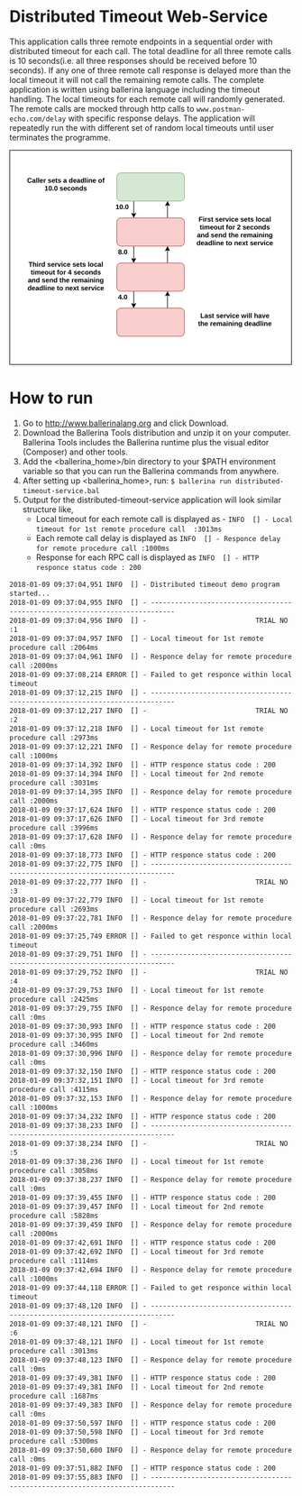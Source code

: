 # Distributed Timeout Web-Service
This application calls three remote endpoints in a sequential order with distributed timeout for each call.
The total deadline for all three remote calls is 10 seconds(i.e. all three responses should be received before 10 
seconds). If any one of three remote call response is delayed more than the local timeout it will not call the remaining remote calls.
The complete application is written using ballerina language including the timeout handling. The local timeouts for 
each remote call will randomly generated. The remote calls are mocked through http calls to `www.postman-echo.com/delay` 
with specific response delays. The application will repeatedly run the with different set of random local timeouts until 
user terminates the programme.

![alt text](https://github.com/rosensilva/ballerina-samples/blob/master/ballerina-distributed-timout-sample/images/Distributed-timeout-image.png)

# How to run
1) Go to http://www.ballerinalang.org and click Download.
2) Download the Ballerina Tools distribution and unzip it on your computer. Ballerina Tools includes the Ballerina runtime plus
the visual editor (Composer) and other tools.
3) Add the <ballerina_home>/bin directory to your $PATH environment variable so that you can run the Ballerina commands from anywhere.
4) After setting up <ballerina_home>, run: `$ ballerina run distributed-timeout-service.bal`
5) Output for the distributed-timeout-service application will look similar structure like,
    * Local timeout for each remote call is displayed as  - `INFO  [] - Local timeout for 1st remote procedure call 
    :3013ms` 
    * Each remote call delay is displayed as `INFO  [] - Responce delay for remote procedure call :1000ms`
    * Response for each RPC call is displayed as `INFO  [] - HTTP responce status code : 200 `
 

```
2018-01-09 09:37:04,951 INFO  [] - Distributed timeout demo program started... 
2018-01-09 09:37:04,955 INFO  [] - ---------------------------------------------------------------------------- 
2018-01-09 09:37:04,956 INFO  [] -                           TRIAL NO :1 
2018-01-09 09:37:04,957 INFO  [] - Local timeout for 1st remote procedure call :2064ms 
2018-01-09 09:37:04,961 INFO  [] - Responce delay for remote procedure call :2000ms 
2018-01-09 09:37:08,214 ERROR [] - Failed to get responce within local timeout 
2018-01-09 09:37:12,215 INFO  [] - ---------------------------------------------------------------------------- 
2018-01-09 09:37:12,217 INFO  [] -                           TRIAL NO :2 
2018-01-09 09:37:12,218 INFO  [] - Local timeout for 1st remote procedure call :2973ms 
2018-01-09 09:37:12,221 INFO  [] - Responce delay for remote procedure call :1000ms 
2018-01-09 09:37:14,392 INFO  [] - HTTP responce status code : 200 
2018-01-09 09:37:14,394 INFO  [] - Local timeout for 2nd remote procedure call :3031ms 
2018-01-09 09:37:14,395 INFO  [] - Responce delay for remote procedure call :2000ms 
2018-01-09 09:37:17,624 INFO  [] - HTTP responce status code : 200 
2018-01-09 09:37:17,626 INFO  [] - Local timeout for 3rd remote procedure call :3996ms 
2018-01-09 09:37:17,628 INFO  [] - Responce delay for remote procedure call :0ms 
2018-01-09 09:37:18,773 INFO  [] - HTTP responce status code : 200 
2018-01-09 09:37:22,775 INFO  [] - ---------------------------------------------------------------------------- 
2018-01-09 09:37:22,777 INFO  [] -                           TRIAL NO :3 
2018-01-09 09:37:22,779 INFO  [] - Local timeout for 1st remote procedure call :2693ms 
2018-01-09 09:37:22,781 INFO  [] - Responce delay for remote procedure call :2000ms 
2018-01-09 09:37:25,749 ERROR [] - Failed to get responce within local timeout 
2018-01-09 09:37:29,751 INFO  [] - ---------------------------------------------------------------------------- 
2018-01-09 09:37:29,752 INFO  [] -                           TRIAL NO :4 
2018-01-09 09:37:29,753 INFO  [] - Local timeout for 1st remote procedure call :2425ms 
2018-01-09 09:37:29,755 INFO  [] - Responce delay for remote procedure call :0ms 
2018-01-09 09:37:30,993 INFO  [] - HTTP responce status code : 200 
2018-01-09 09:37:30,995 INFO  [] - Local timeout for 2nd remote procedure call :3460ms 
2018-01-09 09:37:30,996 INFO  [] - Responce delay for remote procedure call :0ms 
2018-01-09 09:37:32,150 INFO  [] - HTTP responce status code : 200 
2018-01-09 09:37:32,151 INFO  [] - Local timeout for 3rd remote procedure call :4115ms 
2018-01-09 09:37:32,153 INFO  [] - Responce delay for remote procedure call :1000ms 
2018-01-09 09:37:34,232 INFO  [] - HTTP responce status code : 200 
2018-01-09 09:37:38,233 INFO  [] - ---------------------------------------------------------------------------- 
2018-01-09 09:37:38,234 INFO  [] -                           TRIAL NO :5 
2018-01-09 09:37:38,236 INFO  [] - Local timeout for 1st remote procedure call :3058ms 
2018-01-09 09:37:38,237 INFO  [] - Responce delay for remote procedure call :0ms 
2018-01-09 09:37:39,455 INFO  [] - HTTP responce status code : 200 
2018-01-09 09:37:39,457 INFO  [] - Local timeout for 2nd remote procedure call :5828ms 
2018-01-09 09:37:39,459 INFO  [] - Responce delay for remote procedure call :2000ms 
2018-01-09 09:37:42,691 INFO  [] - HTTP responce status code : 200 
2018-01-09 09:37:42,692 INFO  [] - Local timeout for 3rd remote procedure call :1114ms 
2018-01-09 09:37:42,694 INFO  [] - Responce delay for remote procedure call :1000ms 
2018-01-09 09:37:44,118 ERROR [] - Failed to get responce within local timeout 
2018-01-09 09:37:48,120 INFO  [] - ---------------------------------------------------------------------------- 
2018-01-09 09:37:48,121 INFO  [] -                           TRIAL NO :6 
2018-01-09 09:37:48,121 INFO  [] - Local timeout for 1st remote procedure call :3013ms 
2018-01-09 09:37:48,123 INFO  [] - Responce delay for remote procedure call :0ms 
2018-01-09 09:37:49,381 INFO  [] - HTTP responce status code : 200 
2018-01-09 09:37:49,381 INFO  [] - Local timeout for 2nd remote procedure call :1687ms 
2018-01-09 09:37:49,383 INFO  [] - Responce delay for remote procedure call :0ms 
2018-01-09 09:37:50,597 INFO  [] - HTTP responce status code : 200 
2018-01-09 09:37:50,598 INFO  [] - Local timeout for 3rd remote procedure call :5300ms 
2018-01-09 09:37:50,600 INFO  [] - Responce delay for remote procedure call :0ms 
2018-01-09 09:37:51,882 INFO  [] - HTTP responce status code : 200 
2018-01-09 09:37:55,883 INFO  [] - ---------------------------------------------------------------------------- 
```
